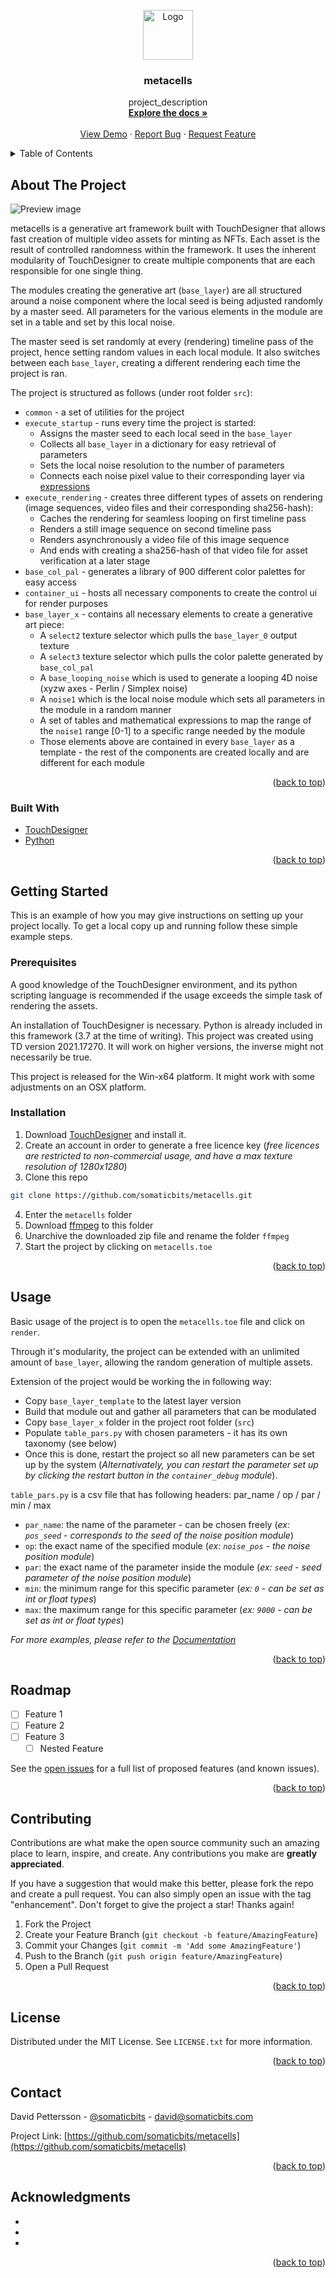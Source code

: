 <div id="top"></div>

<!-- PROJECT LOGO -->
<br />
<div align="center">
  <a href="https://github.com/somaticbits/metacells">
    <img src="images/logo.png" alt="Logo" width="80" height="80">
  </a>

<h3 align="center">metacells</h3>

  <p align="center">
    project_description
    <br />
    <a href="https://github.com/somaticbits/metacells"><strong>Explore the docs »</strong></a>
    <br />
    <br />
    <a href="https://github.com/somaticbits/metacells">View Demo</a>
    ·
    <a href="https://github.com/somaticbits/metacells/issues">Report Bug</a>
    ·
    <a href="https://github.com/somaticbits/metacells/issues">Request Feature</a>
  </p>
</div>



<!-- TABLE OF CONTENTS -->
<details>
  <summary>Table of Contents</summary>
  <ol>
    <li>
      <a href="#about-the-project">About The Project</a>
      <ul>
        <li><a href="#built-with">Built With</a></li>
      </ul>
    </li>
    <li>
      <a href="#getting-started">Getting Started</a>
      <ul>
        <li><a href="#prerequisites">Prerequisites</a></li>
        <li><a href="#installation">Installation</a></li>
      </ul>
    </li>
    <li><a href="#usage">Usage</a></li>
    <li><a href="#roadmap">Roadmap</a></li>
    <li><a href="#contributing">Contributing</a></li>
    <li><a href="#license">License</a></li>
    <li><a href="#contact">Contact</a></li>
    <li><a href="#acknowledgments">Acknowledgments</a></li>
  </ol>
</details>



<!-- ABOUT THE PROJECT -->
## About The Project

![Preview image](https://github.com/d-pettersson/serialCore/blob/master/Preview.jpg)

metacells is a generative art framework built with TouchDesigner that allows fast creation of multiple video assets for minting as NFTs. Each asset is the result of controlled randomness within the framework.
It uses the inherent modularity of TouchDesigner to create multiple components that are each responsible for one single thing.

The modules creating the generative art (`base_layer`) are all structured around a noise component where the local seed is being adjusted randomly by a master seed. All parameters for the various elements in the module are set in a table and set by this local noise.

The master seed is set randomly at every (rendering) timeline pass of the project, hence setting random values in each local module. It also switches between each `base_layer`, creating a different rendering each time the project is ran.

The project is structured as follows (under root folder `src`):
- `common` - a set of utilities for the project
- `execute_startup` - runs every time the project is started:
  * Assigns the master seed to each local seed in the `base_layer`
  * Collects all `base_layer` in a dictionary for easy retrieval of parameters
  * Sets the local noise resolution to the number of parameters
  * Connects each noise pixel value to their corresponding layer via [expressions](https://docs.derivative.ca/Expression#:~:text=An%20Expression%20in%20TouchDesigner%20is,float%20list%20or%20boolean%2C%20etc.)
- `execute_rendering` - creates three different types of assets on rendering (image sequences, video files and their corresponding sha256-hash):
  * Caches the rendering for seamless looping on first timeline pass
  * Renders a still image sequence on second timeline pass
  * Renders asynchronously a video file of this image sequence
  * And ends with creating a sha256-hash of that video file for asset verification at a later stage
- `base_col_pal` - generates a library of 900 different color palettes for easy access
- `container_ui` - hosts all necessary components to create the control ui for render purposes
- `base_layer_x` - contains all necessary elements to create a generative art piece:
  * A `select2` texture selector which pulls the `base_layer_0` output texture
  * A `select3` texture selector which pulls the color palette generated by `base_col_pal`
  * A `base_looping_noise` which is used to generate a looping 4D noise (xyzw axes - Perlin / Simplex noise)
  * A `noise1` which is the local noise module which sets all parameters in the module in a random manner
  * A set of tables and mathematical expressions to map the range of the `noise1` range [0-1] to a specific range needed by the module
  * Those elements above are contained in every `base_layer` as a template - the rest of the components are created locally and are different for each module

<p align="right">(<a href="#top">back to top</a>)</p>



### Built With

* [TouchDesigner](https://derivative.ca/)
* [Python](https://www.python.org/)

<p align="right">(<a href="#top">back to top</a>)</p>



<!-- GETTING STARTED -->
## Getting Started

This is an example of how you may give instructions on setting up your project locally.
To get a local copy up and running follow these simple example steps.

### Prerequisites

A good knowledge of the TouchDesigner environment, and its python scripting language is recommended if the usage exceeds the simple task of rendering the assets.

An installation of TouchDesigner is necessary. Python is already included in this framework (3.7 at the time of writing). This project was created using TD version 2021.17270. It will work on higher versions, the inverse might not necessarily be true.

This project is released for the Win-x64 platform. It might work with some adjustments on an OSX platform.

### Installation

1. Download [TouchDesigner](https://download.derivative.ca/TouchDesigner.2021.16270.exe) and install it.
2. Create an account in order to generate a free licence key (*free licences are restricted to non-commercial usage, and have a max texture resolution of 1280x1280*)
3. Clone this repo
  ```bash
  git clone https://github.com/somaticbits/metacells.git
  ```
4. Enter the `metacells` folder
5. Download [ffmpeg](https://www.gyan.dev/ffmpeg/builds/ffmpeg-release-essentials.zip) to this folder
6. Unarchive the downloaded zip file and rename the folder `ffmpeg`
7. Start the project by clicking on `metacells.toe`

<p align="right">(<a href="#top">back to top</a>)</p>



<!-- USAGE EXAMPLES -->
## Usage

Basic usage of the project is to open the `metacells.toe` file and click on `render`.

Through it's modularity, the project can be extended with an unlimited amount of `base_layer`, allowing the random generation of multiple assets.

Extension of the project would be working the in following way:
- Copy `base_layer_template` to the latest layer version
- Build that module out and gather all parameters that can be modulated
- Copy `base_layer_x` folder in the project root folder (`src`)
- Populate `table_pars.py` with chosen parameters - it has its own taxonomy (see below)
- Once this is done, restart the project so all new parameters can be set up by the system (*Alternativately, you can restart the parameter set up by clicking the restart button in the `container_debug` module*).

`table_pars.py` is a csv file that has following headers:
par_name / op / par / min / max

* `par_name`: the name of the parameter - can be chosen freely (*ex: `pos_seed` - corresponds to the seed of the noise position module*)
* `op`: the exact name of the specified module (*ex: `noise_pos` - the noise position module*)
* `par`: the exact name of the parameter inside the module (*ex: `seed` - seed parameter of the noise position module*)
* `min`: the minimum range for this specific parameter (*ex: `0` - can be set as int or float types*)
* `max`: the maximum range for this specific parameter (*ex: `9000` - can be set as int or float types*)

_For more examples, please refer to the [Documentation](https://example.com)_

<p align="right">(<a href="#top">back to top</a>)</p>



<!-- ROADMAP -->
## Roadmap

- [ ] Feature 1
- [ ] Feature 2
- [ ] Feature 3
    - [ ] Nested Feature

See the [open issues](https://github.com/somaticbits/metacells/issues) for a full list of proposed features (and known issues).

<p align="right">(<a href="#top">back to top</a>)</p>



<!-- CONTRIBUTING -->
## Contributing

Contributions are what make the open source community such an amazing place to learn, inspire, and create. Any contributions you make are **greatly appreciated**.

If you have a suggestion that would make this better, please fork the repo and create a pull request. You can also simply open an issue with the tag "enhancement".
Don't forget to give the project a star! Thanks again!

1. Fork the Project
2. Create your Feature Branch (`git checkout -b feature/AmazingFeature`)
3. Commit your Changes (`git commit -m 'Add some AmazingFeature'`)
4. Push to the Branch (`git push origin feature/AmazingFeature`)
5. Open a Pull Request

<p align="right">(<a href="#top">back to top</a>)</p>



<!-- LICENSE -->
## License

Distributed under the MIT License. See `LICENSE.txt` for more information.

<p align="right">(<a href="#top">back to top</a>)</p>



<!-- CONTACT -->
## Contact

David Pettersson - [@somaticbits](https://twitter.com/somaticbits) - david@somaticbits.com

Project Link: [https://github.com/somaticbits/metacells](https://github.com/somaticbits/metacells)

<p align="right">(<a href="#top">back to top</a>)</p>



<!-- ACKNOWLEDGMENTS -->
## Acknowledgments

* []()
* []()
* []()

<p align="right">(<a href="#top">back to top</a>)</p>



<!-- MARKDOWN LINKS & IMAGES -->
<!-- https://www.markdownguide.org/basic-syntax/#reference-style-links -->
[contributors-shield]: https://img.shields.io/github/contributors/somaticbits/metacells.svg?style=for-the-badge
[contributors-url]: https://github.com/somaticbits/metacells/graphs/contributors
[forks-shield]: https://img.shields.io/github/forks/somaticbits/metacells.svg?style=for-the-badge
[forks-url]: https://github.com/somaticbits/metacells/network/members
[stars-shield]: https://img.shields.io/github/stars/somaticbits/metacells.svg?style=for-the-badge
[stars-url]: https://github.com/somaticbits/metacells/stargazers
[issues-shield]: https://img.shields.io/github/issues/somaticbits/metacells.svg?style=for-the-badge
[issues-url]: https://github.com/somaticbits/metacells/issues
[license-shield]: https://img.shields.io/github/license/somaticbits/metacells.svg?style=for-the-badge
[license-url]: https://github.com/somaticbits/metacells/blob/master/LICENSE.txt
[linkedin-shield]: https://img.shields.io/badge/-LinkedIn-black.svg?style=for-the-badge&logo=linkedin&colorB=555
[linkedin-url]: https://linkedin.com/in/linkedin_username
[product-screenshot]: images/screenshot.png
